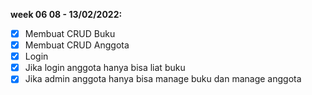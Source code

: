 **week 06 08 - 13/02/2022:**

- [x] Membuat CRUD Buku
- [x] Membuat CRUD Anggota
- [x] Login
- [x] Jika login anggota hanya bisa liat buku
- [x] Jika admin anggota hanya bisa manage buku dan manage anggota
